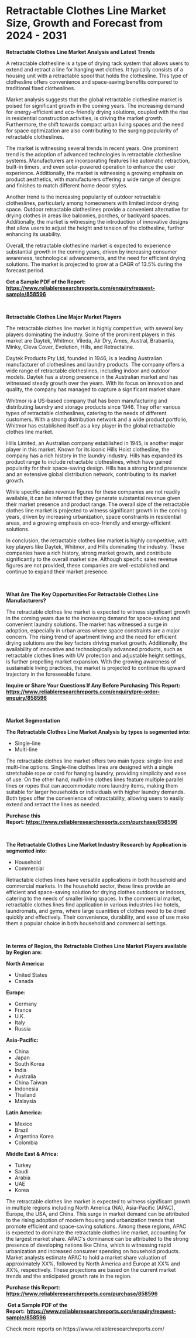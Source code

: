 <p><h1>Retractable Clothes Line Market Size, Growth and Forecast from 2024 - 2031</h1></p><p><strong>Retractable Clothes Line Market Analysis and Latest Trends</strong></p>
<p><p>A retractable clothesline is a type of drying rack system that allows users to extend and retract a line for hanging wet clothes. It typically consists of a housing unit with a retractable spool that holds the clothesline. This type of clothesline offers convenience and space-saving benefits compared to traditional fixed clotheslines.</p><p>Market analysis suggests that the global retractable clothesline market is poised for significant growth in the coming years. The increasing demand for energy-efficient and eco-friendly drying solutions, coupled with the rise in residential construction activities, is driving the market growth. Furthermore, the shift towards compact urban living spaces and the need for space optimization are also contributing to the surging popularity of retractable clotheslines.</p><p>The market is witnessing several trends in recent years. One prominent trend is the adoption of advanced technologies in retractable clothesline systems. Manufacturers are incorporating features like automatic retraction, built-in timers, and even solar-powered operation to enhance the user experience. Additionally, the market is witnessing a growing emphasis on product aesthetics, with manufacturers offering a wide range of designs and finishes to match different home decor styles.</p><p>Another trend is the increasing popularity of outdoor retractable clotheslines, particularly among homeowners with limited indoor drying space. Outdoor retractable clotheslines provide a convenient alternative for drying clothes in areas like balconies, porches, or backyard spaces. Additionally, the market is witnessing the introduction of innovative designs that allow users to adjust the height and tension of the clothesline, further enhancing its usability.</p><p>Overall, the retractable clothesline market is expected to experience substantial growth in the coming years, driven by increasing consumer awareness, technological advancements, and the need for efficient drying solutions. The market is projected to grow at a CAGR of 13.5% during the forecast period.</p></p>
<p><strong>Get a Sample PDF of the Report:&nbsp; <a href="https://www.reliableresearchreports.com/enquiry/request-sample/858596">https://www.reliableresearchreports.com/enquiry/request-sample/858596</a></strong></p>
<p>&nbsp;</p>
<p><strong>Retractable Clothes Line Major Market Players</strong></p>
<p><p>The retractable clothes line market is highly competitive, with several key players dominating the industry. Some of the prominent players in this market are Daytek, Whitmor, Vileda, Air Dry, Ames, Austral, Brabantia, Minky, Cleva Cover, Evolution, Hills, and Retractaline.</p><p>Daytek Products Pty Ltd, founded in 1946, is a leading Australian manufacturer of clotheslines and laundry products. The company offers a wide range of retractable clotheslines, including indoor and outdoor models. Daytek has a strong presence in the Australian market and has witnessed steady growth over the years. With its focus on innovation and quality, the company has managed to capture a significant market share.</p><p>Whitmor is a US-based company that has been manufacturing and distributing laundry and storage products since 1946. They offer various types of retractable clotheslines, catering to the needs of different customers. With a strong distribution network and a wide product portfolio, Whitmor has established itself as a key player in the global retractable clothes line market.</p><p>Hills Limited, an Australian company established in 1945, is another major player in this market. Known for its iconic Hills Hoist clothesline, the company has a rich history in the laundry industry. Hills has expanded its product range to include retractable clotheslines, which have gained popularity for their space-saving design. Hills has a strong brand presence and an extensive global distribution network, contributing to its market growth.</p><p>While specific sales revenue figures for these companies are not readily available, it can be inferred that they generate substantial revenue given their market presence and product range. The overall size of the retractable clothes line market is projected to witness significant growth in the coming years, driven by increasing urbanization, space constraints in residential areas, and a growing emphasis on eco-friendly and energy-efficient solutions.</p><p>In conclusion, the retractable clothes line market is highly competitive, with key players like Daytek, Whitmor, and Hills dominating the industry. These companies have a rich history, strong market growth, and contribute significantly to the overall market size. Although specific sales revenue figures are not provided, these companies are well-established and continue to expand their market presence.</p></p>
<p>&nbsp;</p>
<p><strong>What Are The Key Opportunities For Retractable Clothes Line Manufacturers?</strong></p>
<p><p>The retractable clothes line market is expected to witness significant growth in the coming years due to the increasing demand for space-saving and convenient laundry solutions. The market has witnessed a surge in adoption, especially in urban areas where space constraints are a major concern. The rising trend of apartment living and the need for efficient drying solutions are the key factors driving market growth. Additionally, the availability of innovative and technologically advanced products, such as retractable clothes lines with UV protection and adjustable height settings, is further propelling market expansion. With the growing awareness of sustainable living practices, the market is projected to continue its upward trajectory in the foreseeable future.</p></p>
<p><strong>Inquire or Share Your Questions If Any Before Purchasing This Report: <a href="https://www.reliableresearchreports.com/enquiry/pre-order-enquiry/858596">https://www.reliableresearchreports.com/enquiry/pre-order-enquiry/858596</a></strong></p>
<p>&nbsp;</p>
<p><strong>Market Segmentation</strong></p>
<p><strong>The Retractable Clothes Line Market Analysis by types is segmented into:</strong></p>
<p><ul><li>Single-line</li><li>Multi-line</li></ul></p>
<p><p>The retractable clothes line market offers two main types: single-line and multi-line options. Single-line clothes lines are designed with a single stretchable rope or cord for hanging laundry, providing simplicity and ease of use. On the other hand, multi-line clothes lines feature multiple parallel lines or ropes that can accommodate more laundry items, making them suitable for larger households or individuals with higher laundry demands. Both types offer the convenience of retractability, allowing users to easily extend and retract the lines as needed.</p></p>
<p><strong>Purchase this Report:&nbsp;<a href="https://www.reliableresearchreports.com/purchase/858596">https://www.reliableresearchreports.com/purchase/858596</a></strong></p>
<p>&nbsp;</p>
<p><strong>The Retractable Clothes Line Market Industry Research by Application is segmented into:</strong></p>
<p><ul><li>Household</li><li>Commercial</li></ul></p>
<p><p>Retractable clothes lines have versatile applications in both household and commercial markets. In the household sector, these lines provide an efficient and space-saving solution for drying clothes outdoors or indoors, catering to the needs of smaller living spaces. In the commercial market, retractable clothes lines find application in various industries like hotels, laundromats, and gyms, where large quantities of clothes need to be dried quickly and effectively. Their convenience, durability, and ease of use make them a popular choice in both household and commercial settings.</p></p>
<p>&nbsp;</p>
<p><strong>In terms of Region, the Retractable Clothes Line Market Players available by Region are:</strong></p>
<p>
    <p> <strong> North America: </strong>
        <ul>
            <li>United States</li>
            <li>Canada</li>
        </ul>
        </p> 
    <p> <strong> Europe: </strong>
        <ul>
            <li>Germany</li>
            <li>France</li>
            <li>U.K.</li>
            <li>Italy</li>
            <li>Russia</li>
        </ul>
        </p> 
    <p> <strong> Asia-Pacific: </strong>
        <ul>
            <li>China</li>
            <li>Japan</li>
            <li>South Korea</li>
            <li>India</li>
            <li>Australia</li>
            <li>China Taiwan</li>
            <li>Indonesia</li>
            <li>Thailand</li>
            <li>Malaysia</li>
        </ul>
        </p> 
    <p> <strong> Latin America: </strong>
        <ul>
            <li>Mexico</li>
            <li>Brazil</li>
            <li>Argentina Korea</li>
            <li>Colombia</li>
        </ul>
        </p> 
    <p> <strong> Middle East & Africa: </strong>
        <ul>
            <li>Turkey</li>
            <li>Saudi</li>
            <li>Arabia</li>
            <li>UAE</li>
            <li>Korea</li>
        </ul>
    </p>
    </p>
<p><p>The retractable clothes line market is expected to witness significant growth in multiple regions including North America (NA), Asia-Pacific (APAC), Europe, the USA, and China. This surge in market demand can be attributed to the rising adoption of modern housing and urbanization trends that promote efficient and space-saving solutions. Among these regions, APAC is expected to dominate the retractable clothes line market, accounting for the largest market share. APAC's dominance can be attributed to the strong presence of developing nations like China, which is witnessing rapid urbanization and increased consumer spending on household products. Market analysts estimate APAC to hold a market share valuation of approximately XX%, followed by North America and Europe at XX% and XX%, respectively. These projections are based on the current market trends and the anticipated growth rate in the region.</p></p>
<p><strong>Purchase this Report: <a href="https://www.reliableresearchreports.com/purchase/858596">https://www.reliableresearchreports.com/purchase/858596</a></strong></p>
<p>&nbsp;<strong>Get a Sample PDF of the Report:&nbsp;&nbsp;<a href="https://www.reliableresearchreports.com/enquiry/request-sample/858596">https://www.reliableresearchreports.com/enquiry/request-sample/858596</a></strong></p>
<p><strong></strong></p>
<p>Check more reports on https://www.reliableresearchreports.com/</p>